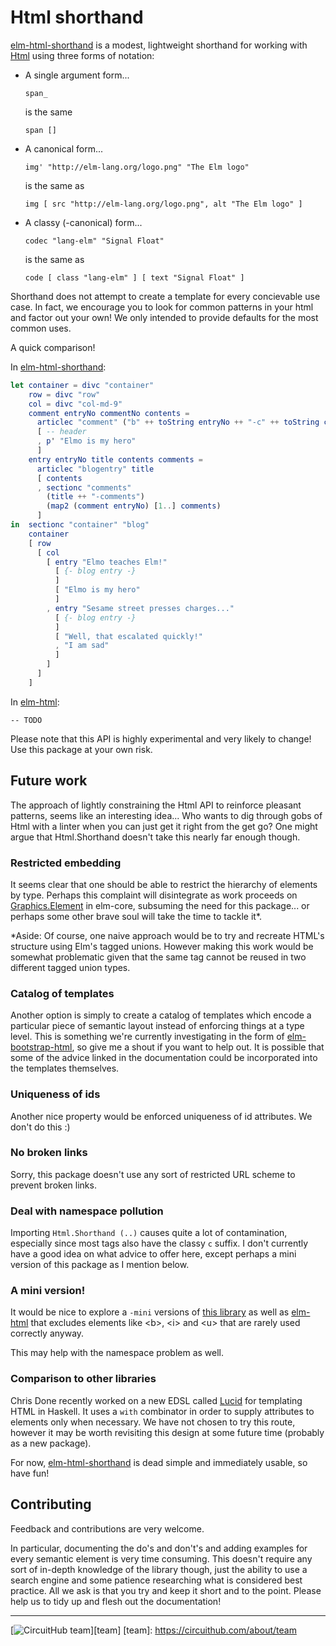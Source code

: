# Html shorthand

[elm-html-shorthand][shorthand] is a modest, lightweight shorthand for working with [Html][elm-html] using three forms of notation:

* A single argument form...

  ```
  span_
  ```
  is the same
  ```
  span []
  ```

* A canonical form...

  ```
  img' "http://elm-lang.org/logo.png" "The Elm logo"
  ```
  
  is the same as
  
  ```
  img [ src "http://elm-lang.org/logo.png", alt "The Elm logo" ]
  ```

* A classy (-canonical) form...

  ```
  codec "lang-elm" "Signal Float"
  ```
  
  is the same as 
  
  ```
  code [ class "lang-elm" ] [ text "Signal Float" ]
  ```

Shorthand does not attempt to create a template for every concievable use case. In fact, we encourage you to look for common patterns in your html and factor out your own! We only intended to provide defaults for the most common uses.

A quick comparison!

In [elm-html-shorthand][shorthand]:

```elm
let container = divc "container"
    row = divc "row"
    col = divc "col-md-9"
    comment entryNo commentNo contents = 
      articlec "comment" ("b" ++ toString entryNo ++ "-c" ++ toString commentNo)
      [ -- header
      , p' "Elmo is my hero"
      ]
    entry entryNo title contents comments =
      articlec "blogentry" title
      [ contents
      , sectionc "comments"
        (title ++ "-comments")
        (map2 (comment entryNo) [1..] comments)
      ]
in  sectionc "container" "blog"
    container 
    [ row
      [ col
        [ entry "Elmo teaches Elm!" 
          [ {- blog entry -} 
          ]
          [ "Elmo is my hero"
          ]
        , entry "Sesame street presses charges..."
          [ {- blog entry -}
          ]
          [ "Well, that escalated quickly!"
          , "I am sad"
          ]
        ]
      ]
    ]
```

In [elm-html][elm-html]:

```
-- TODO
```

Please note that this API is highly experimental and very likely to change! Use this package at your own risk.

## Future work

The approach of lightly constraining the Html API to reinforce pleasant patterns, seems like an interesting idea... Who wants to dig through gobs of Html with a linter when you can just get it right from the get go? One might argue that Html.Shorthand doesn't take this nearly far enough though.

### Restricted embedding

It seems clear that one should be able to restrict the hierarchy of elements by type. Perhaps this complaint will disintegrate as work proceeds on [Graphics.Element][core-element] in elm-core, subsuming the need for this package... or perhaps some other brave soul will take the time to tackle it*.

*Aside: Of course, one naive approach would be to try and recreate HTML's structure using Elm's tagged unions. However making this work would be somewhat problematic given that the same tag cannot be reused in two different tagged union types.

### Catalog of templates

Another option is simply to create a catalog of templates which encode a particular piece of semantic layout instead of enforcing things at a type level. This is something we're currently investigating in the form of [elm-bootstrap-html][elm-bootstrap-html], so give me a shout if you want to help out. It is possible that some of the advice linked in the documentation could be incorporated into the templates themselves.

[elm-bootstrap-html]: http://package.elm-lang.org/packages/circuithub/elm-bootstrap-html/latest

### Uniqueness of ids

Another nice property would be enforced uniqueness of id attributes. We don't do this :)

### No broken links

Sorry, this package doesn't use any sort of restricted URL scheme to prevent broken links.

### Deal with namespace pollution

Importing `Html.Shorthand (..)` causes quite a lot of contamination, especially since most tags also have the classy `c` suffix. I don't currently have a good idea on what advice to offer here, except perhaps a mini version of this package as I mention below.

### A mini version!

It would be nice to explore a `-mini` versions of [this library][shorthand] as well as [elm-html][elm-html] that excludes elements like &lt;b&gt;, &lt;i&gt; and &lt;u&gt; that are rarely used correctly anyway.

This may help with the namespace problem as well.

### Comparison to other libraries

Chris Done recently worked on a new EDSL called [Lucid][lucid] for templating HTML in Haskell. It uses a `with` combinator in order to supply attributes to elements only when necessary. We have not chosen to try this route, however it may be worth revisiting this design at some future time (probably as a new package).

For now, [elm-html-shorthand][shorthand] is dead simple and immediately usable, so have fun!

[elm-html]: http://package.elm-lang.org/packages/evancz/elm-html/latest
[shorthand]: http://package.elm-lang.org/packages/circuithub/elm-html-shorthand/latest
[lucid]: http://chrisdone.com/posts/lucid
[core-element]: http://package.elm-lang.org/packages/elm-lang/core/latest/Graphics-Element

## Contributing 

Feedback and contributions are very welcome. 

In particular, documenting the do's and don't's and adding examples for every semantic element is very time consuming. This doesn't require any sort of in-depth knowledge of the library though, just the ability to use a search engine and some patience researching what is considered best practice. All we ask is that you try and keep it short and to the point. Please help us to tidy up and flesh out the documentation!

---
[![CircuitHub team](http://docs.circuithub.com/press/logo/circuithub-lightgray-extratiny.jpg)][team]
[team]: https://circuithub.com/about/team

